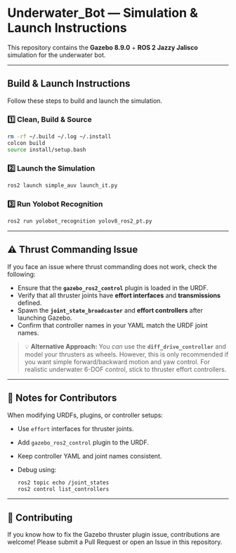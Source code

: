 # Underwater\_Bot — Simulation & Launch Instructions

This repository contains the **Gazebo 8.9.0** + **ROS 2 Jazzy Jalisco** simulation for the underwater bot.

---

##  Build & Launch Instructions

Follow these steps to build and launch the simulation.

### 1️⃣ Clean, Build & Source

```bash
rm -rf ~/.build ~/.log ~/.install
colcon build
source install/setup.bash
```

### 2️⃣ Launch the Simulation

```bash
ros2 launch simple_auv launch_it.py
```

### 3️⃣ Run Yolobot Recognition

```bash
ros2 run yolobot_recognition yolov8_ros2_pt.py
```

---

## ⚠️ Thrust Commanding Issue

If you face an issue where thrust commanding does not work, check the following:

* Ensure that the **`gazebo_ros2_control`** plugin is loaded in the URDF.
* Verify that all thruster joints have **effort interfaces** and **transmissions** defined.
* Spawn the **`joint_state_broadcaster`** and **effort controllers** after launching Gazebo.
* Confirm that controller names in your YAML match the URDF joint names.

> 💡 **Alternative Approach:** You *can* use the **`diff_drive_controller`** and model your thrusters as wheels. However, this is only recommended if you want simple forward/backward motion and yaw control. For realistic underwater 6-DOF control, stick to thruster effort controllers.

---

## 🧰 Notes for Contributors

When modifying URDFs, plugins, or controller setups:

* Use `effort` interfaces for thruster joints.
* Add `gazebo_ros2_control` plugin to the URDF.
* Keep controller YAML and joint names consistent.
* Debug using:

  ```bash
  ros2 topic echo /joint_states
  ros2 control list_controllers
  ```

---

## 🤝 Contributing

If you know how to fix the Gazebo thruster plugin issue, contributions are welcome! Please submit a Pull Request or open an Issue in this repository.
